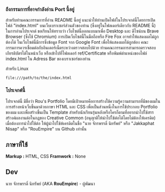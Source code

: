
### ถึงกรรมการที่อาจกำลังอ่าน Port นี้อยู่

สำหรับท่านคณะกรรมการที่อ่าน README นี้อยู่ แนะนำให้ท่านเปิดไฟล์ในโปรเจกต์นี้โดยการเปิดไฟล์ "index.html" บนเว็บเบราเซอร์ส่วนตัวของท่าน (ซึ่งอยู่ในโฟลเดอร์เดียวกับ README นี้) ในการอ่านโปรเจกต์
ขอเรียนให้ทราบว่า เว็บไซต์นี้ออกแบบมาเพื่อ Desktop และ ดีไซน์บน Brave Browser (ซึ่งใช้ Chromium) การเปิดเว็บไซต์นี้ในมือถือหรือ Fire Fox อาจทำให้แสดงผลไม่ถูกต้องได้ ในเว็บไซต์นี้มีการซึ่งข้อมูล Font จาก Google Font เพื่อให้แสดงผลได้ถูกต้อง คณะกรรมการควรเชื่อมต่อกับอินเตอร์เน็ตระหว่างตรวจสอบไปด้วย
ท่านคณะกรรมการสามารถตรวจสอบเกียรติบัตรได้ในหน้าเว็บ หรือเข้าไปที่โฟลเดอร์ ref/Certificate หรือพิมพ์ตำแหน่งของไฟล์ index.html ใน Adress Bar ของเบราเซอร์ของท่าน


สำหรับ Linux
```
file:///path/to/the/index.html
```
### โปรเจกต์นี้

โปรเจกต์นี้ มีชื่อว่า Rou's Portfolio โดยมีเป้าหมายคือการสร้างใช้ความรู้ความสามารถที่มีของผมในการสร้างหน้าเว็บขึ้นมาด้วยภาษา HTML และ CSS เพื่อเป็นส่วนหนึ่งในการใช้ประกอบ Portfolio ของผม และเพื่อสร้างขึ้นเป็น Template สำหรับนักเรียนรุ่นหลังหรือใครก็ตามที่อยากนำไปใช้สรรสร้างค์ผลงานต่อในกฎของ Creative Common (อนุญาติให้นำไปใช้ต่อได้โดยไม่ต้องให้เครดิต) เมื่อต้องการนำไปใช้ต่อ ให้ผู้นำไปใช้ห้เครดิตในชื่อ "นาย จักรพรรดิ์ นิทรัพย์" หรือ "Jakkaphat Nisap" หรือ "RouEmpire" บน Github เท่านั้น




## ภาษาที่ใช้

**Markup :** HTML, CSS
**Framwork :** None

## Dev
นาย จักรพรรดิ์ นิทรัพย์ (AKA **RouEmpire**) - ผู้พัฒนา
